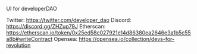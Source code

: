 UI for developerDAO

Twitter: https://twitter.com/developer_dao
Discord: https://discord.gg/ZHZup79J
Etherscan: https://etherscan.io/token/0x25ed58c027921e14d86380ea2646e3a1b5c55a8b#writeContract
Opensea: https://opensea.io/collection/devs-for-revolution

